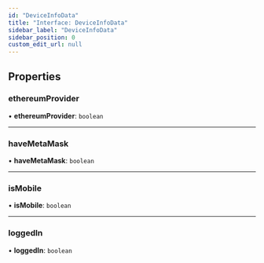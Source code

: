 ```yaml
---
id: "DeviceInfoData"
title: "Interface: DeviceInfoData"
sidebar_label: "DeviceInfoData"
sidebar_position: 0
custom_edit_url: null
---
```


## Properties

### ethereumProvider

• **ethereumProvider**: `boolean`

___

### haveMetaMask

• **haveMetaMask**: `boolean`

___

### isMobile

• **isMobile**: `boolean`

___

### loggedIn

• **loggedIn**: `boolean`
